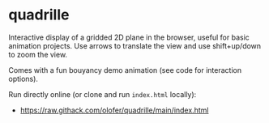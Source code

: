 # quadrille

Interactive display of a gridded 2D plane in the browser, useful for basic animation projects. Use arrows to translate the view and use shift+up/down to zoom the view.

Comes with a fun bouyancy demo animation (see code for interaction options).

Run directly online (or clone and run `index.html` locally):
- https://raw.githack.com/olofer/quadrille/main/index.html
